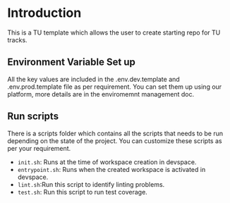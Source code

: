 # Introduction
This is a TU template which allows the user to create starting repo for TU tracks.

## Environment Variable Set up
All the key values are included in the .env.dev.template and .env.prod.template file as per requirement. You can set them up using our platform, more details are in the enviromemnt management doc.


## Run scripts
There is a scripts folder which contains all the scripts that needs to be run depending on the state of the project. You can customize these scripts as per your requirement.

- `init.sh`: Runs at the time of workspace creation in devspace.  
- `entrypoint.sh`: Runs when the created workspace is activated in devspace.  
- `lint.sh`:Run this script to identify linting problems.
- `test.sh`: Run this script to run test coverage.
